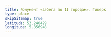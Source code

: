 ```yaml
---
title: Монумент «Забега по 11 городам», Гикерк
type: place
skipSitemap: true
latitude: 53.240429
longitude: 5.856948
---
```

